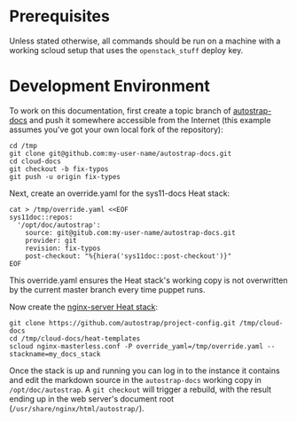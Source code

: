 # Prerequisites

Unless stated otherwise, all commands should be run on a machine with a working
scloud setup that uses the `openstack_stuff` deploy key.

# Development Environment

To work on this documentation, first create a topic branch of
[autostrap-docs](https://github.com/autostrap/autostrap-docs.git) and push it
somewhere accessible from the Internet (this example assumes you've got your
own local fork of the repository):

```
cd /tmp
git clone git@github.com:my-user-name/autostrap-docs.git
cd cloud-docs
git checkout -b fix-typos
git push -u origin fix-types
```

Next, create an override.yaml for the sys11-docs Heat stack:

```
cat > /tmp/override.yaml <<EOF
sys11doc::repos:
  '/opt/doc/autostrap':
    source: git@gitub.com:my-user-name/autostrap-docs.git
    provider: git
    revision: fix-typos
    post-checkout: "%{hiera('sys11doc::post-checkout')}"
EOF
```

This override.yaml ensures the Heat stack's working copy is not overwritten by
the current master branch every time puppet runs.

Now create the [nginx-server Heat
stack](https://github.com/autostrap/project-config/blob/master/heat-templates/nginx-masterless.yaml):

```
git clone https://github.com/autostrap/project-config.git /tmp/cloud-docs
cd /tmp/cloud-docs/heat-templates
scloud nginx-masterless.conf -P override_yaml=/tmp/override.yaml --stackname=my_docs_stack
```

Once the stack is up and running you can log in to the instance it contains and
edit the markdown source in the `autostrap-docs` working copy in
`/opt/doc/autostrap`. A `git checkout` will trigger a rebuild, with the result
ending up in the web server's document root
(`/usr/share/nginx/html/autostrap/`).

